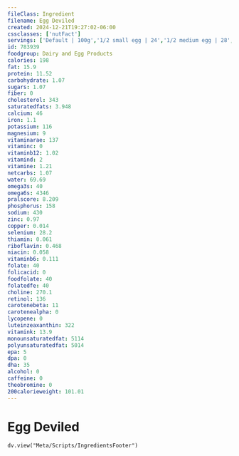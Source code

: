 ```yaml
---
fileClass: Ingredient
filename: Egg Deviled
created: 2024-12-21T19:27:02-06:00
cssclasses: ['nutFact']
servings: ['Default | 100g','1/2 small egg | 24','1/2 medium egg | 28','1/2 large egg | 31','1/2 extra large egg | 35','1/2 jumbo egg | 38','1/2 egg, ns as to size | 31']
id: 783939
foodgroup: Dairy and Egg Products 
calories: 198
fat: 15.9
protein: 11.52
carbohydrate: 1.07
sugars: 1.07
fiber: 0
cholesterol: 343
saturatedfats: 3.948
calcium: 46
iron: 1.1
potassium: 116
magnesium: 9
vitaminarae: 137
vitaminc: 0
vitaminb12: 1.02
vitamind: 2
vitamine: 1.21
netcarbs: 1.07
water: 69.69
omega3s: 40
omega6s: 4346
pralscore: 8.209
phosphorus: 158
sodium: 430
zinc: 0.97
copper: 0.014
selenium: 28.2
thiamin: 0.061
riboflavin: 0.468
niacin: 0.058
vitaminb6: 0.111
folate: 40
folicacid: 0
foodfolate: 40
folatedfe: 40
choline: 270.1
retinol: 136
carotenebeta: 11
carotenealpha: 0
lycopene: 0
luteinzeaxanthin: 322
vitamink: 13.9
monounsaturatedfat: 5114
polyunsaturatedfat: 5014
epa: 5
dpa: 0
dha: 35
alcohol: 0
caffeine: 0
theobromine: 0
200calorieweight: 101.01
---
```


# Egg Deviled

```dataviewjs
dv.view("Meta/Scripts/IngredientsFooter")
```
